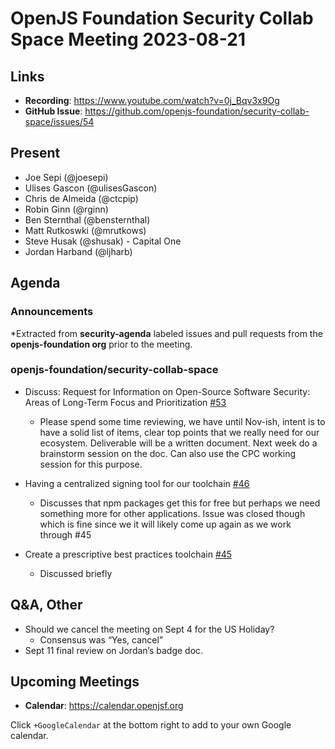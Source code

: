# OpenJS Foundation Security Collab Space Meeting 2023-08-21

## Links

* **Recording**: https://www.youtube.com/watch?v=0j_Bqv3x9Og
* **GitHub Issue**: https://github.com/openjs-foundation/security-collab-space/issues/54

## Present

* Joe Sepi (@joesepi)
* Ulises Gascon (@ulisesGascon)
* Chris de Almeida (@ctcpip)
* Robin Ginn (@rginn)
* Ben Sternthal (@bensternthal)
* Matt Rutkoswki (@mrutkows)
* Steve Husak (@shusak) - Capital One
* Jordan Harband (@ljharb)

## Agenda

### Announcements

*Extracted from **security-agenda** labeled issues and pull requests from the **openjs-foundation org** prior to the meeting.

### openjs-foundation/security-collab-space

* Discuss: Request for Information on Open-Source Software Security: Areas of Long-Term Focus and Prioritization [#53](https://github.com/openjs-foundation/security-collab-space/issues/53)
  * Please spend some time reviewing, we have until Nov-ish, intent is to have a solid list of items, clear top points that we really need for our ecosystem. Deliverable will be a written document. Next week do a brainstorm session on the doc. Can also use the CPC working session for this purpose.

* Having a centralized signing tool for our toolchain [#46](https://github.com/openjs-foundation/security-collab-space/issues/46)
  * Discusses that npm packages get this for free but perhaps we need something more for other applications. Issue was closed though which is fine since we it will likely come up again as we work through #45

* Create a prescriptive best practices toolchain [#45](https://github.com/openjs-foundation/security-collab-space/issues/45)
  * Discussed briefly

## Q&A, Other

* Should we cancel the meeting on Sept 4 for the US Holiday?
  * Consensus was “Yes, cancel”
* Sept 11 final review on Jordan’s badge doc. 

## Upcoming Meetings

* **Calendar**: <https://calendar.openjsf.org>

Click `+GoogleCalendar` at the bottom right to add to your own Google calendar.
